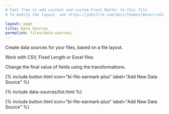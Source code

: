 ```yaml
---
# Feel free to add content and custom Front Matter to this file.
# To modify the layout, see https://jekyllrb.com/docs/themes/#overriding-theme-defaults

layout: page
title: Data Sources
permalink: files/data-sources/
---
```


Create data sources for your files, based on a file layout.

Work with CSV, Fixed Length or Excel files.

Change the final value of fields using the transformations.

{%
 include button.html
 icon="bi-file-earmark-plus"
 label="Add New Data Source"
%}

{% include data-sources/list.html %}

{%
 include button.html
 icon="bi-file-earmark-plus"
 label="Add New Data Source"
%}